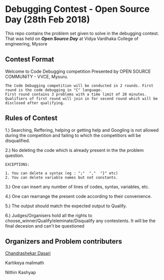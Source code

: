 # Debugging Contest - Open Source Day (28th Feb 2018) 
This repo contains the problem set given to solve in the debugging contest.
That was held on ***Open Source Day*** at Vidya Vardhaka College of engineering, Mysore

## Contest Format
Welcome to Code Debugging competition
	Presented by OPEN SOURCE COMMUNITY - VVCE, Mysuru.
	
	The Code Debugging competition will be conducted in 2 rounds. First round is the code debugging in "C" language.
	First round contains 3 problems with a time limit of 20 minutes.
	Qualifiers of first round will join in for second round which will be disclosed after qualifying. 
	
	
## Rules of Contest

1.) 	Searching, Reffering, helping or getting help and Googling is not allowed during the competition and failing to which the 		competitiors will be disqualified.

2.)	No deleting the code which is already present in the the problem question.
	
	EXCEPTIONS:
	
	1. You can delete a syntax (eg : ";"  ","  "}" etc) 
	2. You can delete variable names but not constants.

3.)	One can insert any number of lines of codes, syntax, variables, etc.

4.)	One can rearrange the present code according to their convenience.

5.)	The output should match the expected output to Qualify.	

6.)	Judges/Organisers hold all the rights to choose_winner/Qualify/eleminate/Disqualify any contestents. It will be the final decesion 		and can't be questioned


## Organizers and Problem contributers
[Chandrashekar Dasari](https://github.com/chandrasd)

Kartikeya malimath

Nithin Kashyap
